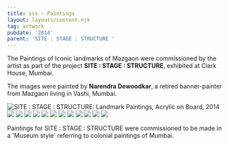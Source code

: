 ```yaml
---
title: sss ~ Paintings
layout: layouts/content.njk
tag: artwork
pubdate: '2014'  
parent: 'SITE : STAGE : STRUCTURE '
---
```


The Paintings of Iconic landmarks of Mazgaon were commissioned by the artist
as part of the project **SITE : STAGE : STRUCTURE**, exhibited at Clark House,
Mumbai.

The images were painted by **Narendra Dewoodkar**, a retired banner-painter
from Mazgaon living in Vashi, Mumbai.

![SITE : STAGE : STRUCTURE: Landmark Paintings, Acrylic on Board, 2014](/static/img/site-stage-structure_paintings.jpg)
![](/static/img/yellow-crane.jpg)
![](/static/img/chinese-temple.jpg)
![](/static/img/pine-building.jpg)
![](/static/img/anthony-s-rest.jpg)
![](/static/img/mazgaon-garden.jpg)
![](/static/img/old-gloria-cross.jpg)
![](/static/img/hasanabad.jpg)
![](/static/img/vaity-house.jpg)
![](/static/img/matharpacady-oratory.jpg)
![](/static/img/bhaucha-dhakka.jpg)
![](/static/img/yellow-crane.jpg)
![](/static/img/installation-view_lores.jpg)


Paintings for SITE : STAGE : STRUCTURE were commissioned to be made in a 'Museum style' referring to colonial paintings of Mumbai.

